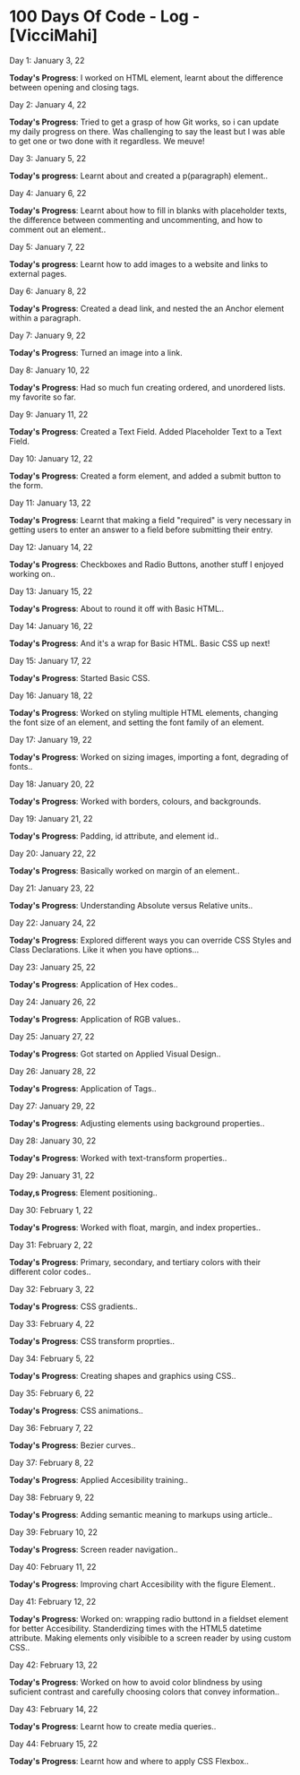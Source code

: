 # 100 Days Of Code - Log -  [VicciMahi]

Day 1: January 3, 22

**Today's Progress**: I worked on HTML element, learnt about the difference between opening and closing tags.

Day 2: January 4, 22

**Today's Progress**: Tried to get a grasp of how Git works, so i can update my daily progress on there. Was challenging to say the least but I was able to get one or two done with it regardless. We meuve!

Day 3: January 5, 22

**Today's progress**: Learnt about and created a p(paragraph) element..

Day 4: January 6, 22

**Today's Progress**: Learnt about how to fill in blanks with placeholder texts, the difference between commenting and uncommenting, and how to comment out an element..

Day 5: January 7, 22

**Today's progress**: Learnt how to add images to a website and links to external pages.

Day 6: January 8, 22

**Today's Progress**: Created a dead link, and nested the an Anchor element within a paragraph.

Day 7: January 9, 22

**Today's Progress**: Turned an image into a link.

Day 8: January 10, 22

**Today's Progress**: Had so much fun creating ordered, and unordered lists. my favorite so far.

Day 9: January 11, 22

**Today's Progress**: Created a Text Field. Added Placeholder Text to a Text Field.

Day 10: January 12, 22

**Today's Progress**: Created a form element, and added a submit button to the form.

Day 11: January 13, 22

**Today's Progress**: Learnt that making a field "required" is very necessary in getting users to enter an answer to a field before submitting their entry.

Day 12: January 14, 22

**Today's Progress**: Checkboxes and Radio Buttons, another stuff I enjoyed working on..

Day 13: January 15, 22

**Today's Progress**: About to round it off with Basic HTML..

Day 14: January 16, 22

**Today's Progress**: And it's a wrap for Basic HTML. Basic CSS up next!

Day 15: January 17, 22

**Today's Progress**: Started Basic CSS.

Day 16: January 18, 22

**Today's Progress**: Worked on styling multiple HTML elements, changing the font size of an element, and setting the font family of an element.

Day 17: January 19, 22

**Today's Progress**: Worked on sizing images, importing a font, degrading of fonts..

Day 18: January 20, 22

**Today's Progress**: Worked with borders, colours, and backgrounds.

Day 19: January 21, 22

**Today's Progress**: Padding, id attribute, and element id..

Day 20: January 22, 22

**Today's Progress**: Basically worked on margin of an element..

Day 21: January 23, 22

**Today's Progress**: Understanding Absolute versus Relative units..

Day 22: January 24, 22

**Today's Progress**: Explored different ways you can override CSS Styles and Class Declarations. Like it when you have options...

Day 23: January 25, 22

**Today's Progress**: Application of Hex codes..

Day 24: January 26, 22

**Today's Progress**: Application of RGB values..

Day 25: January 27, 22

**Today's Progress**: Got started on Applied Visual Design..

Day 26: January 28, 22

**Today's Progress**: Application of Tags..

Day 27: January 29, 22

**Today's Progress**: Adjusting elements using background properties..

Day 28: January 30, 22

**Today's Progress**: Worked with text-transform properties..

Day 29: January 31, 22

**Today,s Progress**: Element positioning..

Day 30: February 1, 22

**Today's Progress**: Worked with float, margin, and index properties..

Day 31: February 2, 22

**Today's Progress**: Primary, secondary, and tertiary colors with their different color codes..

Day 32: February 3, 22

**Today's Progress**: CSS gradients..

Day 33: February 4, 22

**Today's Progress**: CSS transform proprties..

Day 34: February 5, 22

**Today's Progress**: Creating shapes and graphics using CSS..

Day 35: February 6, 22

**Today's Progress**: CSS animations..

Day 36: February 7, 22

**Today's Progress**: Bezier curves..

Day 37: February 8, 22

**Today's Progress**: Applied Accesibility training..

Day 38: February 9, 22

**Today's Progress**: Adding semantic meaning to markups using article..

Day 39: February 10, 22

**Today's Progress**: Screen reader navigation..

Day 40: February 11, 22

**Today's Progress**: Improving chart Accesibility with the figure Element..

Day 41: February 12, 22

**Today's Progress**: Worked on: wrapping radio buttond in a fieldset element for better Accesibility.
                                 Standerdizing times with the HTML5 datetime attribute.
                                 Making elements only visibible to a screen reader by using custom CSS..
                                 
Day 42: February 13, 22

**Today's Progress**: Worked on how to avoid color blindness by using suficient contrast and carefully choosing colors that convey information..

Day 43: February 14, 22

**Today's Progress**: Learnt how to create media queries..

Day 44: February 15, 22

**Today's Progress**: Learnt how and where to apply CSS Flexbox..



  






